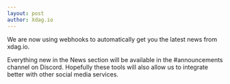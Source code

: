 ```yaml
---
layout: post
author: Xdag.io
---
```


We are now using webhooks to automatically get you the latest news from xdag.io.

Everything new in the News section will be available in the #announcements channel on Discord. Hopefully these tools will also allow us to integrate better with other social media services.